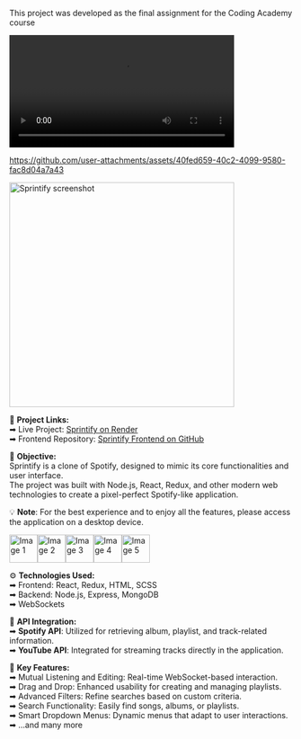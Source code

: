This project was developed as the final assignment for the Coding Academy course

<video width="400" controls>
  <source src="https://github.com/user-attachments/assets/28419591-9c5d-4b2e-a6e7-e5ffc00d4bdb" type="video/mp4">
  Your browser does not support the video tag.
</video>







https://github.com/user-attachments/assets/40fed659-40c2-4099-9580-fac8d04a7a43


<img src="https://github.com/user-attachments/assets/440f7f82-7f31-41f9-bc09-46fd9ca55943" alt="Sprintify screenshot" width="400px">

🔗 **Project Links:**  
➡ Live Project: [Sprintify on Render](https://sprintify.onrender.com/)  
➡ Frontend Repository: [Sprintify Frontend on GitHub](https://github.com/omrizb/sprintify-frontend)

🎯 **Objective:**  
Sprintify is a clone of Spotify, designed to mimic its core functionalities and user interface.  
The project was built with Node.js, React, Redux, and other modern web technologies to create a pixel-perfect Spotify-like application.

💡 **Note**: For the best experience and to enjoy all the features, please access the application on a desktop device.

<img src="https://github.com/user-attachments/assets/4fff3359-0789-41b6-b496-92f8245851ac" alt="Image 1" height="50px"><img src="https://github.com/user-attachments/assets/91e474f4-31d7-4d62-94b3-b9d95162c2fb" alt="Image 2" height="50px"><img src="https://github.com/user-attachments/assets/d2a87e03-d9f1-46d7-b91f-f0b82d3be1d3" alt="Image 3" height="50px"><img src="https://github.com/user-attachments/assets/f2d231c5-1f16-493c-9513-31251004d65f" alt="Image 4" height="50px"><img src="https://github.com/user-attachments/assets/655fbab4-d1b3-4dd6-87d2-db31edb2ee36" alt="Image 5" height="50px">

⚙️ **Technologies Used:**  
➡ Frontend: React, Redux, HTML, SCSS  
➡ Backend: Node.js, Express, MongoDB  
➡ WebSockets

🎵 **API Integration:**  
➡ **Spotify API**: Utilized for retrieving album, playlist, and track-related information.  
➡ **YouTube API**: Integrated for streaming tracks directly in the application.
 
🔑 **Key Features:**  
➡ Mutual Listening and Editing: Real-time WebSocket-based interaction.  
➡ Drag and Drop: Enhanced usability for creating and managing playlists.  
➡ Advanced Filters: Refine searches based on custom criteria.  
➡ Search Functionality: Easily find songs, albums, or playlists.  
➡ Smart Dropdown Menus: Dynamic menus that adapt to user interactions.  
➡ ...and many more
